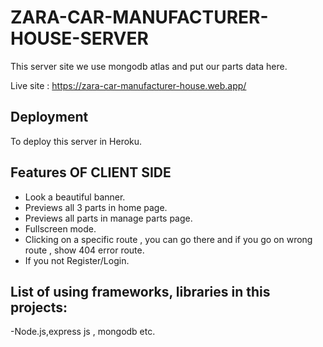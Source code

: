 # ZARA-CAR-MANUFACTURER-HOUSE-SERVER   

This server site we use mongodb atlas and put our parts data here.

Live site : https://zara-car-manufacturer-house.web.app/

## Deployment

To deploy this server in Heroku.

## Features OF CLIENT SIDE

- Look a beautiful banner.
- Previews all 3 parts in home page.
- Previews all parts in manage parts page.
- Fullscreen mode.
- Clicking on a specific route , you can go there and if you go on wrong route , show 404 error route.
- If you not Register/Login.

## List of using frameworks, libraries in this projects:
-Node.js,express js , mongodb etc.
